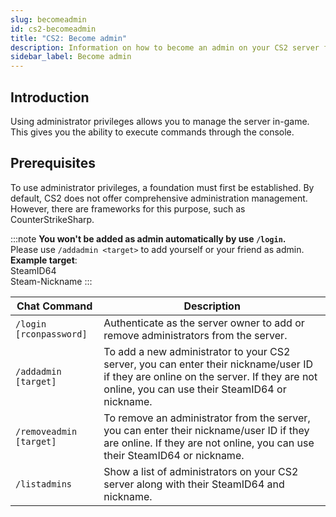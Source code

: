 ```yaml
---
slug: becomeadmin
id: cs2-becomeadmin
title: "CS2: Become admin"
description: Information on how to become an admin on your CS2 server from FSHOST
sidebar_label: Become admin
---
```




## Introduction

Using administrator privileges allows you to manage the server in-game. This gives you the ability to execute commands through the console.

## Prerequisites
To use administrator privileges, a foundation must first be established. By default, CS2 does not offer comprehensive administration management. However, there are frameworks for this purpose, such as CounterStrikeSharp.


:::note
**You won't be added as admin automatically by use `/login`.**
<br />
Please use `/addadmin <target>` to add yourself or your friend as admin.
<br />**Example target**:
<br />SteamID64
<br />Steam-Nickname
:::

| Chat Command | Description |
| ------------ | ----------- |
| `/login [rconpassword]` | Authenticate as the server owner to add or remove administrators from the server. |
| `/addadmin [target]` | To add a new administrator to your CS2 server, you can enter their nickname/user ID if they are online on the server. If they are not online, you can use their SteamID64 or nickname. |
| `/removeadmin [target]` | To remove an administrator from the server, you can enter their nickname/user ID if they are online. If they are not online, you can use their SteamID64 or nickname. |
| `/listadmins` | Show a list of administrators on your CS2 server along with their SteamID64 and nickname. |
